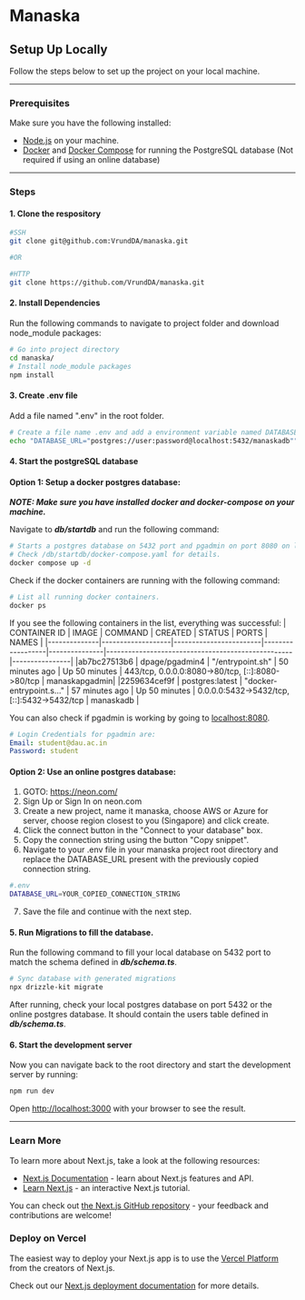 # Manaska


## Setup Up Locally


Follow the steps below to set up the project on your local machine.

---

### Prerequisites

Make sure you have the following installed:

- [Node.js](https://nodejs.org/) on your machine.
- [Docker](https://www.docker.com/get-started) and [Docker Compose](https://docs.docker.com/compose/install/) for running the PostgreSQL database (Not required if using an online database)

---

### Steps

#### 1. Clone the respository
```bash
#SSH
git clone git@github.com:VrundDA/manaska.git

#OR

#HTTP   
git clone https://github.com/VrundDA/manaska.git
```

#### 2. Install Dependencies
Run the following commands to navigate to project folder and download node_module packages:
```bash
# Go into project directory
cd manaska/
# Install node_module packages
npm install
```

#### 3. Create .env file
Add a file named ".env" in the root folder.
```bash 
# Create a file name .env and add a environment variable named DATABASE_URL in it.
echo "DATABASE_URL="postgres://user:password@localhost:5432/manaskadb"" >> .env
```

#### 4. Start the postgreSQL database

#### Option 1: Setup a docker postgres database:

***NOTE: Make sure you have installed **docker** and **docker-compose** on your machine.***

Navigate to ***db/startdb*** and run the following command:
```bash
# Starts a postgres database on 5432 port and pgadmin on port 8080 on localhost.
# Check /db/startdb/docker-compose.yaml for details.
docker compose up -d
```

Check if the docker containers are running with the following command:
```bash
# List all running docker containers.
docker ps
```
If you see the following containers in the list, everything was successful:
| CONTAINER ID |      IMAGE        |     COMMAND            |        CREATED   |    STATUS     |         PORTS                                     |    NAMES       |
|--------------|-------------------|------------------------|------------------|---------------|---------------------------------------------------|----------------|
|ab7bc27513b6  |  dpage/pgadmin4   | "/entrypoint.sh"       |  50 minutes ago  | Up 50 minutes |  443/tcp, 0.0.0.0:8080->80/tcp, [::]:8080->80/tcp |  manaskapgadmin|
|2259634cef9f  |  postgres:latest  | "docker-entrypoint.s…" |  57 minutes ago  | Up 50 minutes | 0.0.0.0:5432->5432/tcp, [::]:5432->5432/tcp       |  manaskadb     |

You can also check if pgadmin is working by going to [localhost:8080](localhost:8080).

```yml
# Login Credentials for pgadmin are:
Email: student@dau.ac.in
Password: student
```

#### Option 2: Use an online postgres database:
1) GOTO: https://neon.com/
2) Sign Up or Sign In on neon.com
3) Create a new project, name it manaska, choose AWS or Azure for server, choose region closest to you (Singapore) and click create.
4) Click the connect button in the "Connect to your database" box.
5) Copy the connection string using the button "Copy snippet".
6) Navigate to your .env file in your manaska project root directory and replace the DATABASE_URL present with the previously copied connection string.
```bash
#.env
DATABASE_URL=YOUR_COPIED_CONNECTION_STRING
```
7) Save the file and continue with the next step.


#### 5. Run Migrations to fill the database.
Run the following command to fill your local database on 5432 port to match the schema defined in ***db/schema.ts***.
```bash
# Sync database with generated migrations
npx drizzle-kit migrate
```
After running, check your local postgres database on port 5432 or the online postgres database. It should contain the users table defined in ***db/schema.ts***.

#### 6. Start the development server

Now you can navigate back to the root directory and start the development server by running:
```bash
npm run dev
```

Open [http://localhost:3000](http://localhost:3000) with your browser to see the result.

___


### Learn More

To learn more about Next.js, take a look at the following resources:

- [Next.js Documentation](https://nextjs.org/docs) - learn about Next.js features and API.
- [Learn Next.js](https://nextjs.org/learn) - an interactive Next.js tutorial.

You can check out [the Next.js GitHub repository](https://github.com/vercel/next.js) - your feedback and contributions are welcome!

### Deploy on Vercel

The easiest way to deploy your Next.js app is to use the [Vercel Platform](https://vercel.com/new?utm_medium=default-template&filter=next.js&utm_source=create-next-app&utm_campaign=create-next-app-readme) from the creators of Next.js.

Check out our [Next.js deployment documentation](https://nextjs.org/docs/app/building-your-application/deploying) for more details.
